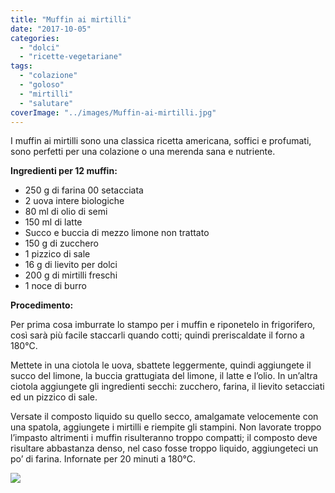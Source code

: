 ```yaml
---
title: "Muffin ai mirtilli"
date: "2017-10-05"
categories: 
  - "dolci"
  - "ricette-vegetariane"
tags: 
  - "colazione"
  - "goloso"
  - "mirtilli"
  - "salutare"
coverImage: "../images/Muffin-ai-mirtilli.jpg"
---
```


I muffin ai mirtilli sono una classica ricetta americana, soffici e profumati, sono perfetti per una colazione o una merenda sana e nutriente.

**Ingredienti per 12 muffin:**

- 250 g di farina 00 setacciata
- 2 uova intere biologiche
- 80 ml di olio di semi
- 150 ml di latte
- Succo e buccia di mezzo limone non trattato
- 150 g di zucchero
- 1 pizzico di sale
- 16 g di lievito per dolci
- 200 g di mirtilli freschi
- 1 noce di burro

**Procedimento:**

Per prima cosa imburrate lo stampo per i muffin e riponetelo in frigorifero, così sarà più facile staccarli quando cotti; quindi preriscaldate il forno a 180°C.

Mettete in una ciotola le uova, sbattete leggermente, quindi aggiungete il succo del limone, la buccia grattugiata del limone, il latte e l’olio. In un’altra ciotola aggiungete gli ingredienti secchi: zucchero, farina, il lievito setacciati ed un pizzico di sale.

Versate il composto liquido su quello secco, amalgamate velocemente con una spatola, aggiungete i mirtilli e riempite gli stampini. Non lavorate troppo l’impasto altrimenti i muffin risulteranno troppo compatti; il composto deve risultare abbastanza denso, nel caso fosse troppo liquido, aggiungeteci un po’ di farina. Infornate per 20 minuti a 180°C.

![](https://cucinadalnord.it/wp-content/uploads/2017/10/Muffin-ai-mirtilli2.jpg)
